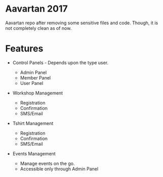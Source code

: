 # Aavartan 2017
Aavartan repo after removing some sensitive files and code.
Though, it is not completely clean as of now.

# Features
- Control Panels - Depends upon the type user.
	- Admin Panel
	- Member Panel
	- User Panel

- Workshop Management
	- Registration
	- Confirmation
	- SMS/Email

- Tshirt Management
	- Registration
	- Confirmation
	- SMS/Email

- Events Management
	- Manage events on the go.
	- Accessible only through Admin Panel
